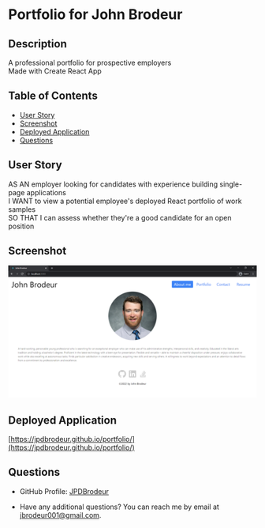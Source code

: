 # Portfolio for John Brodeur

## Description

A professional portfolio for prospective employers  
Made with Create React App

## Table of Contents

* [User Story](#user-story)
* [Screenshot](#screenshot)
* [Deployed Application](#installation)
* [Questions](#questions)

## User Story

AS AN employer looking for candidates with experience building single-page applications  
I WANT to view a potential employee's deployed React portfolio of work samples  
SO THAT I can assess whether they're a good candidate for an open position  

## Screenshot
![View Screenshot](screenshot.png)

## Deployed Application
[https://jpdbrodeur.github.io/portfolio/](https://jpdbrodeur.github.io/portfolio/)

## Questions

* GitHub Profile: [JPDBrodeur](https://github.com/JPDBrodeur)

* Have any additional questions? You can reach me by email at [jbrodeur001@gmail.com](mailto:jbrodeur001@gmail.com).